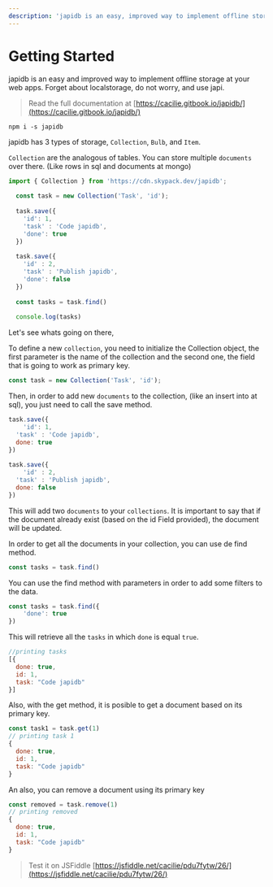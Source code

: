 ```yaml
---
description: 'japidb is an easy, improved way to implement offline storage at your web app.'
---
```


# Getting Started

japidb is an easy and improved way to implement offline storage at your web apps. Forget about localstorage, do not worry, and use japi.

> Read the full documentation at [https://cacilie.gitbook.io/japidb/](https://cacilie.gitbook.io/japidb/)

```text
npm i -s japidb
```

japidb has 3 types of storage, `Collection`, `Bulb`, and `Item`.

`Collection` are the analogous of tables. You can store multiple `documents` over there. \(Like rows in sql and documents at mongo\)

```javascript
import { Collection } from 'https://cdn.skypack.dev/japidb';
	
  const task = new Collection('Task', 'id');
  
  task.save({
  	'id': 1,
    'task' : 'Code japidb',
    'done': true
  })
  
  task.save({
  	'id' : 2,
    'task' : 'Publish japidb',
    'done': false
  })
  
  const tasks = task.find()
  
  console.log(tasks)
```

Let's see whats going on there,

To define a new `collection`, you need to initialize the Collection object, the first parameter is the name of the collection and the second one, the field that is going to work as primary key.

```javascript
const task = new Collection('Task', 'id');
```

Then, in order to add new `documents` to the collection, \(like an insert into at sql\), you just need to call the save method.

```javascript
task.save({
	'id': 1,
  'task' : 'Code japidb',
  done: true
})
  
task.save({
	'id' : 2,
  'task' : 'Publish japidb',
  done: false
})
```

This will add two `documents` to your `collections`.  It is important to say that if the document already exist \(based on the id Field provided\), the document will be updated.

In order to get all the documents in your collection,  you can use de find method.

```javascript
const tasks = task.find()
```

You can use the find method with parameters in order to add some filters to the data.

```javascript
const tasks = task.find({
	'done': true
})
```

This will retrieve all the `tasks` in which `done` is equal `true`.

```javascript
//printing tasks
[{
  done: true,
  id: 1,
  task: "Code japidb"
}]
```

Also, with the get method,  it is posible to get  a document based on its primary key.

```javascript
const task1 = task.get(1)
// printing task 1
{
  done: true,
  id: 1,
  task: "Code japidb"
}
```

An also, you can remove a document using its primary key

```javascript
const removed = task.remove(1)
// printing removed
{
  done: true,
  id: 1,
  task: "Code japidb"
}
```

> Test it on JSFiddle [https://jsfiddle.net/cacilie/pdu7fytw/26/](https://jsfiddle.net/cacilie/pdu7fytw/26/)

